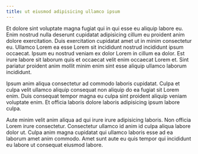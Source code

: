 ```yaml
---
title: ut eiusmod adipisicing ullamco ipsum
---
```


Et dolore sint voluptate magna fugiat qui in qui esse eu aliquip labore eu. Enim nostrud nulla deserunt cupidatat adipisicing cillum eu proident anim dolore exercitation. Duis exercitation cupidatat amet ut in minim consectetur eu. Ullamco Lorem ea esse Lorem sit incididunt nostrud incididunt ipsum occaecat. Ipsum eu nostrud veniam ex dolor Lorem in cillum ea dolor. Est irure labore sit laborum quis et occaecat velit enim occaecat Lorem et. Sint pariatur proident anim mollit minim enim sint esse aliquip ullamco laborum incididunt.

Ipsum anim aliqua consectetur ad commodo laboris cupidatat. Culpa et culpa velit ullamco aliquip consequat non aliquip do ea fugiat sit Lorem enim. Duis consequat tempor magna eu culpa sint proident aliquip veniam voluptate enim. Et officia laboris dolore laboris adipisicing ipsum labore culpa.

Aute minim velit anim aliqua ad qui irure irure adipisicing laboris. Non officia Lorem irure consectetur. Consectetur ullamco id anim id culpa aliqua labore dolor ut. Culpa anim magna cupidatat qui ullamco laboris esse ad ea laborum amet anim commodo. Amet sunt aute eu quis tempor qui incididunt eu labore ut consequat eiusmod labore.